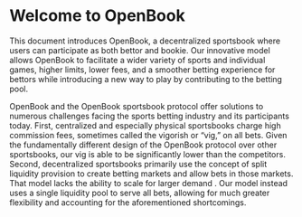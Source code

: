 # Welcome to OpenBook

This document introduces OpenBook, a decentralized sportsbook where users can participate as both bettor and bookie. Our innovative model allows OpenBook to facilitate a wider variety of sports and individual games, higher limits, lower fees, and a smoother betting experience for bettors while introducing a new way to play by contributing to the betting pool.

OpenBook and the OpenBook sportsbook protocol offer solutions to numerous challenges facing the sports betting industry and its participants today. First, centralized and especially physical sportsbooks charge high commission fees, sometimes called the vigorish or “vig,” on all bets. Given the fundamentally different design of the OpenBook protocol over other sportsbooks, our vig is able to be significantly lower than the competitors. Second, decentralized sportsbooks primarily use the concept of split liquidity provision to create betting markets and allow bets in those markets. That model lacks the ability to scale for larger demand . Our model instead uses a single liquidity pool to serve all bets, allowing for much greater flexibility and accounting for the aforementioned shortcomings.
